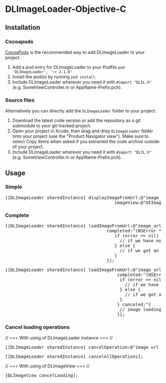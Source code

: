 DLImageLoader-Objective-C
=================

## Installation

### Cocoapods

[CocoaPods](http://cocoapods.org) is the recommended way to add DLImageLoader to your project.

1. Add a pod entry for DLImageLoader to your Podfile `pod 'DLImageLoader', '~> 2.1.0'`
2. Install the pod(s) by running `pod install`.
3. Include DLImageLoader wherever you need it with `#import "DLIL.h"` (e.g. SomeViewController.m or AppName-Prefix.pch).

### Source files

Alternatively you can directly add the `DLImageLoader` folder to your project.

1. Download the latest code version or add the repository as a git submodule to your git-tracked project. 
2. Open your project in Xcode, then drag and drop `DLImageLoader` folder onto your project (use the "Product Navigator view"). Make sure to select Copy items when asked if you extracted the code archive outside of your project. 
3. Include DLImageLoader wherever you need it with `#import "DLIL.h"` (e.g. SomeViewController.m or AppName-Prefix.pch).

## Usage

### Simple

<pre>
[[DLImageLoader sharedInstance] displayImageFromUrl:@"image_url_here"
                                          imageView:@"UIImageView here"];
</pre>

### Complete

<pre>
[[DLImageLoader sharedInstance] loadImageFromUrl:@"image_url_here"
                                       completed:^(NSError *error, UIImage *image) {
                                          if (error == nil) {
                                            // if we have no any errors
                                          } else {
                                            // if we got an error when load an image
                                          }
                                       }];
</pre>
<pre>
[[DLImageLoader sharedInstance] loadImageFromUrl:@"image_url_here"
                                           completed:^(NSError *error, UIImage *image) {
                                            if (error == nil) {
                                              // if we have no any errors
                                            } else {
                                              // if we got an error when load an image
                                            }
                                           } canceled:^{
                                            // image loading was canceled
                                           }];
</pre>
### Cancel loading operations

// === With using of DLImageLoader instance === //

<pre>
[[DLImageLoader sharedInstance] cancelOperation:@"image_url_here"];
</pre>

<pre>
[[DLImageLoader sharedInstance] cancelAllOperations];
</pre>

// === With using of DLImageView === //

<pre>
[DLImageView cancelLoading];
</pre>